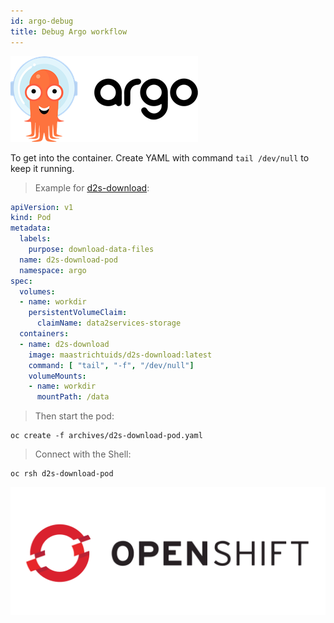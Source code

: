 ```yaml
---
id: argo-debug
title: Debug Argo workflow
---
```


![Argo project](/img/argo-logo.png)

To get into the container. Create YAML with command `tail /dev/null` to keep it running.

> Example for [d2s-download](https://github.com/MaastrichtU-IDS/d2s-download):

```yaml
apiVersion: v1
kind: Pod
metadata:
  labels:
    purpose: download-data-files
  name: d2s-download-pod
  namespace: argo
spec:
  volumes:
  - name: workdir
    persistentVolumeClaim:
      claimName: data2services-storage
  containers:
  - name: d2s-download
    image: maastrichtuids/d2s-download:latest
    command: [ "tail", "-f", "/dev/null"]
    volumeMounts:
    - name: workdir
      mountPath: /data
```

> Then start the pod:

```shell
oc create -f archives/d2s-download-pod.yaml
```

> Connect with the Shell:

```shell
oc rsh d2s-download-pod
```

![OpenShift](/img/openshift-logo.png)